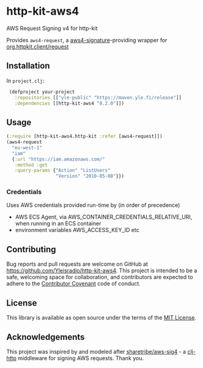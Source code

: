 # http-kit-aws4

AWS Request Signing v4 for http-kit

Provides `aws4-request`,
a [aws4-signature](https://docs.aws.amazon.com/general/latest/gr/signature-version-4.html)-providing wrapper
for [org.httpkit.client/request](http://www.http-kit.org/client.html#options)

## Installation
In `project.clj`:
```clojure
 (defproject your-project
   :repositories [["yle-public" "https://maven.yle.fi/release"]]
   :dependencies [[http-kit-aws4 "0.2.0"]])
```

## Usage
```clojure
(:require [http-kit-aws4.http-kit :refer [aws4-request]])
(aws4-request
  "eu-west-1"
  "iam"
  {:url "https://iam.amazonaws.com/"
   :method :get
   :query-params {"Action" "ListUsers"
                  "Version" "2010-05-08"}})
```

### Credentials
Uses AWS credentials provided run-time by (in order of precedence)
- AWS ECS Agent, via AWS_CONTAINER_CREDENTIALS_RELATIVE_URI, when running in an ECS container
- environment variables AWS_ACCESS_KEY_ID etc

## Contributing
Bug reports and pull requests are welcome on GitHub at https://github.com/Yleisradio/http-kit-aws4. This project is intended to be a safe, welcoming space for collaboration, and contributors are expected to adhere to the [Contributor Covenant](http://contributor-covenant.org) code of conduct.

## License
This library is available as open source under the terms of the [MIT License](http://opensource.org/licenses/MIT).

## Acknowledgements
This project was inspired by and modeled after [sharetribe/aws-sig4](https://github.com/sharetribe/aws-sig4) - a [clj-http](https://github.com/dakrone/clj-http) middleware for signing AWS requests. Thank you.
